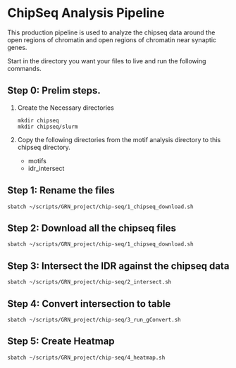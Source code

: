 # ChipSeq Analysis Pipeline

This production pipeline is used to analyze the chipseq data around the open regions of chromatin and open regions of chromatin near synaptic genes.

Start in the directory you want your files to live and run the following commands.

## Step 0: Prelim steps.

1. Create the Necessary directories
    ```
    mkdir chipseq
    mkdir chipseq/slurm
    ```

2. Copy the following directories from the motif analysis directory to this chipseq directory.

    - motifs
    - idr_intersect

## Step 1: Rename the files
```
sbatch ~/scripts/GRN_project/chip-seq/1_chipseq_download.sh 
```

## Step 2: Download all the chipseq files
```
sbatch ~/scripts/GRN_project/chip-seq/1_chipseq_download.sh 
```

## Step 3: Intersect the IDR against the chipseq data 
```
sbatch ~/scripts/GRN_project/chip-seq/2_intersect.sh 
```

## Step 4: Convert intersection to table
```
sbatch ~/scripts/GRN_project/chip-seq/3_run_gConvert.sh 
```

## Step 5: Create Heatmap
```
sbatch ~/scripts/GRN_project/chip-seq/4_heatmap.sh 
```
